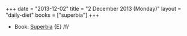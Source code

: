 +++
date = "2013-12-02"
title = "2 December 2013 (Monday)"
layout = "daily-diet"
books = ["superbia"]
+++


* Book: [Superbia](/books/superbia) {E} /f/